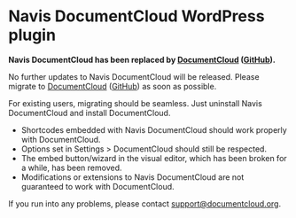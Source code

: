 # Navis DocumentCloud WordPress plugin

**Navis DocumentCloud has been replaced by [DocumentCloud](https://wordpress.org/plugins/documentcloud/) ([GitHub](https://github.com/documentcloud/wordpress-documentcloud/)).**

No further updates to Navis DocumentCloud will be released. Please migrate to [DocumentCloud](https://wordpress.org/plugins/documentcloud/) ([GitHub](https://github.com/documentcloud/wordpress-documentcloud/)) as soon as possible.

For existing users, migrating should be seamless. Just uninstall Navis DocumentCloud and install DocumentCloud.

- Shortcodes embedded with Navis DocumentCloud should work properly with DocumentCloud.
- Options set in Settings > DocumentCloud should still be respected.
- The embed button/wizard in the visual editor, which has been broken for a while, has been removed.
- Modifications or extensions to Navis DocumentCloud are not guaranteed to work with DocumentCloud.

If you run into any problems, please contact support@documentcloud.org.
